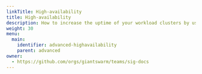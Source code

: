 ```yaml
---
linkTitle: High-availability
title: High-availability
description: How to increase the uptime of your workload clusters by using multiple availability zhones for worker nodes, or using mutiple master nodes in several availability zones.
weight: 30
menu:
  main:
    identifier: advanced-highavailability
    parent: advanced
owner:
  - https://github.com/orgs/giantswarm/teams/sig-docs
---
```


